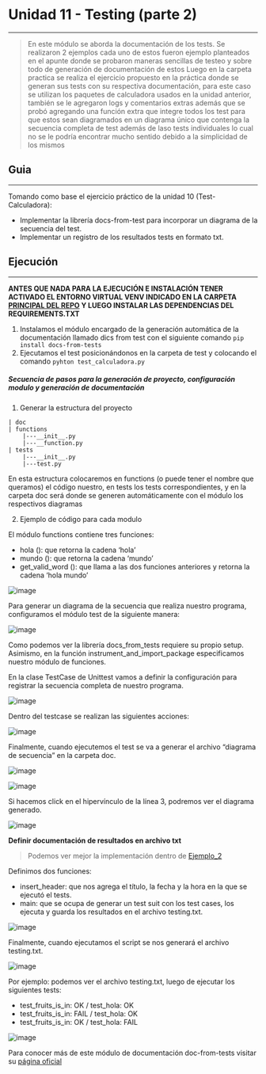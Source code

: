 # Unidad 11 - Testing (parte 2)
---
>En este módulo se aborda la documentación de los tests.
>Se realizaron 2 ejemplos cada uno de estos fueron ejemplo planteados en el apunte donde se probaron maneras sencillas de testeo y sobre todo de generación de documentación de estos
>Luego en la carpeta practica se realiza el ejercicio propuesto en la práctica donde se generan sus tests con su respectiva documentación, para este caso se utilizan los paquetes de calculadora usados en la unidad anterior, también se le agregaron logs y comentarios extras además que se probó agregando una función extra que integre todos los test para que estos sean diagramados en un diagrama único que contenga la secuencia completa de test además de laso tests individuales lo cual no se le podría encontrar mucho sentido debido a la simplicidad de los mismos

## Guia
---
Tomando como base el ejercicio práctico de la unidad 10
(Test-Calculadora):
* Implementar la librería docs-from-test para incorporar un diagrama
de la secuencia del test.
* Implementar un registro de los resultados tests en formato txt.

## Ejecución
---

**ANTES QUE NADA PARA LA EJECUCIÓN E INSTALACIÓN TENER ACTIVADO EL ENTORNO VIRTUAL VENV INDICADO EN LA CARPETA [PRINCIPAL DEL REPO](https://github.com/alego125/timmit-data-engineer-by-alkemy) Y LUEGO INSTALAR LAS DEPENDENCIAS DEL REQUIREMENTS.TXT**

1) Instalamos el módulo encargado de la generación automática de la documentación llamado dics from test con el siguiente comando <code>pip install docs-from-tests</code>
2) Ejecutamos el test posicionándonos en la carpeta de test y colocando el comando <code>pyhton test_calculadora.py</code>

##### Secuencia de pasos para la generación de proyecto, configuración modulo y generación de documentación

1) Generar la estructura del proyecto

~~~
| doc
| functions
    |---__init__.py
    |---__function.py
| tests
    |---__init__.py
    |---test.py
~~~

En esta estructura colocaremos en functions (o puede tener el nombre que queramos) el código nuestro, en tests los tests correspondientes, y en la carpeta doc será donde se generen automáticamente con el módulo los respectivos diagramas

2) Ejemplo de código para cada modulo

El módulo functions contiene tres funciones:
* hola (): que retorna la cadena ‘hola’
* mundo (): que retorna la cadena ‘mundo’
* get_valid_word (): que llama a las dos funciones anteriores y
retorna la cadena ‘hola mundo’

![image](https://user-images.githubusercontent.com/76167482/201480159-53f37537-563d-4478-952a-0be7912fc934.png)

Para generar un diagrama de la secuencia que realiza nuestro
programa, configuramos el módulo test de la siguiente manera:

![image](https://user-images.githubusercontent.com/76167482/201480169-2b171d0f-17e1-4e16-a4ec-c54ae9e198b7.png)

Como podemos ver la librería docs_from_tests requiere su propio
setup. Asimismo, en la función instrument_and_import_package
especificamos nuestro módulo de funciones.

En la clase TestCase de Unittest vamos a definir la configuración para
registrar la secuencia completa de nuestro programa.

![image](https://user-images.githubusercontent.com/76167482/201480185-9d5a373e-f373-41cd-9554-17caaf452b26.png)

Dentro del testcase se realizan las siguientes acciones:

![image](https://user-images.githubusercontent.com/76167482/201480192-681b6a78-b3b7-4922-a739-f54718ea473d.png)

Finalmente, cuando ejecutemos el test se va a generar el archivo
“diagrama de secuencia” en la carpeta doc.

![image](https://user-images.githubusercontent.com/76167482/201480205-398efdfc-b366-4216-8f60-8ddca5359a38.png)

![image](https://user-images.githubusercontent.com/76167482/201480211-1eb35202-1aa5-4f2f-83cf-226e071004f3.png)

Si hacemos click en el hipervínculo de la línea 3, podremos ver el
diagrama generado.

![image](https://user-images.githubusercontent.com/76167482/201480226-63accc27-9ab3-451c-a27a-119517dcc579.png)

**Definir documentación de resultados en archivo txt**

>Podemos ver mejor la implementación dentro de [Ejemplo_2](https://github.com/alego125/timmit-data-engineer-by-alkemy/tree/develop/Unidad%2011/Ejemplo_2)

Definimos dos funciones:

* insert_header: que nos agrega el título, la fecha y la hora en la que
se ejecutó el tests.
* main: que se ocupa de generar un test suit con los test cases, los
ejecuta y guarda los resultados en el archivo testing.txt.

![image](https://user-images.githubusercontent.com/76167482/201480286-a65963d0-7e64-447a-a0d6-8a7bfc9571b6.png)

Finalmente, cuando ejecutamos el script se nos generará el archivo
testing.txt.

![image](https://user-images.githubusercontent.com/76167482/201480292-8420cdd0-86a6-45bd-b521-7c01943bbe05.png)

Por ejemplo: podemos ver el archivo testing.txt, luego de ejecutar los
siguientes tests:
* test_fruits_is_in: OK / test_hola: OK
* test_fruits_is_in: FAIL / test_hola: OK
* test_fruits_is_in: OK / test_hola: FAIL

![image](https://user-images.githubusercontent.com/76167482/201480304-2175a26c-5f74-4ccc-a768-3ed8f2904a91.png)

Para conocer más de este módulo de documentación doc-from-tests visitar su [página oficial](https://pypi.org/project/docs-from-tests/)